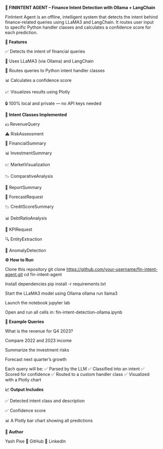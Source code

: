 **💼 FININTENT AGENT – Finance Intent Detection with Ollama + LangChain**



FinIntent Agent is an offline, intelligent system that detects the intent behind finance-related queries using LLaMA3 and LangChain.
It routes user input to specific Python handler classes and calculates a confidence score for each prediction.



**🚀 Features**



✅ Detects the intent of financial queries

🧠 Uses LLaMA3 (via Ollama) and LangChain

🔁 Routes queries to Python intent handler classes

📊 Calculates a confidence score

📈 Visualizes results using Plotly

🔒 100% local and private — no API keys needed



**🎯 Intent Classes Implemented**



💵 RevenueQuery

⚠️ RiskAssessment

📑 FinancialSummary

📊 InvestmentSummary

📈 MarketVisualization

📉 ComparativeAnalysis

📃 ReportSummary

🔮 ForecastRequest

📉 CreditScoreSummary

📊 DebtRatioAnalysis

📌 KPIRequest

🔍 EntityExtraction

🚨 AnomalyDetection



**⚙️ How to Run**



Clone this repository
git clone https://github.com/your-username/fin-intent-agent.git
cd fin-intent-agent

Install dependencies
pip install -r requirements.txt

Start the LLaMA3 model using Ollama
ollama run llama3

Launch the notebook
jupyter lab

Open and run all cells in:
fin-intent-detection-ollama.ipynb



**💬 Example Queries**





What is the revenue for Q4 2023?

Compare 2022 and 2023 income

Summarize the investment risks

Forecast next quarter’s growth

Each query will be:
✅ Parsed by the LLM
✅ Classified into an intent
✅ Scored for confidence
✅ Routed to a custom handler class
✅ Visualized with a Plotly chart



**📈 Output Includes**



✅ Detected intent class and description

✅ Confidence score

📊 A Plotly bar chart showing all predictions



**👤 Author**



Yash Pise
🔗 GitHub
💼 LinkedIn
